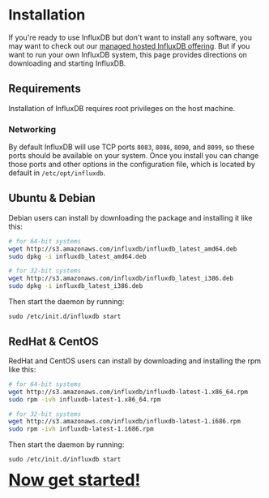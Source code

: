 # Installation

If you're ready to use InfluxDB but don't want to install any software, you may want to check out our [managed hosted InfluxDB offering](http://customers.influxdb.com). But if you want to run your own InfluxDB system, this page provides directions on downloading and starting InfluxDB.

## Requirements
Installation of InfluxDB requires root privileges on the host machine.

### Networking
By default InfluxDB will use TCP ports `8083`, `8086`, `8090`, and `8099`, so these ports should be available on your system. Once you install you can change those ports and other options in the configuration file, which is located by default in `/etc/opt/influxdb`.

## Ubuntu & Debian
Debian users can install by downloading the package and installing it like this:

```bash
# for 64-bit systems
wget http://s3.amazonaws.com/influxdb/influxdb_latest_amd64.deb
sudo dpkg -i influxdb_latest_amd64.deb

# for 32-bit systems
wget http://s3.amazonaws.com/influxdb/influxdb_latest_i386.deb
sudo dpkg -i influxdb_latest_i386.deb
```

Then start the daemon by running:

```
sudo /etc/init.d/influxdb start
```

## RedHat & CentOS
RedHat and CentOS users can install by downloading and installing the rpm like this:

```bash
# for 64-bit systems
wget http://s3.amazonaws.com/influxdb/influxdb-latest-1.x86_64.rpm
sudo rpm -ivh influxdb-latest-1.x86_64.rpm

# for 32-bit systems
wget http://s3.amazonaws.com/influxdb/influxdb-latest-1.i686.rpm
sudo rpm -ivh influxdb-latest-1.i686.rpm
```

Then start the daemon by running:

```
sudo /etc/init.d/influxdb start
```

<a href="getting_started.html"><font size="6"><b>Now get started!</b></font></a>
